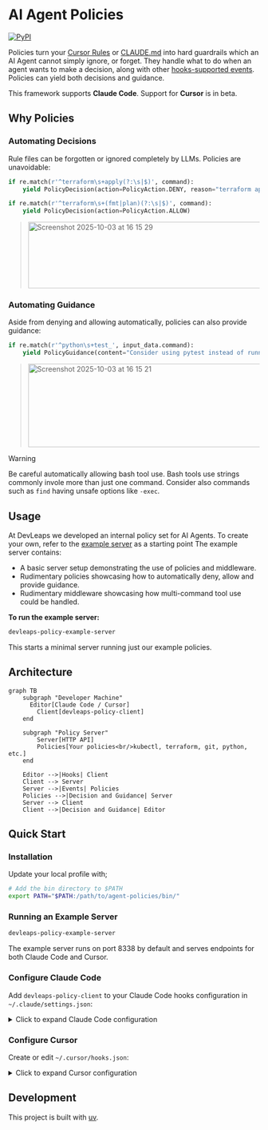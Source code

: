 # AI Agent Policies

[![PyPI](https://img.shields.io/pypi/v/devleaps-agent-policies.svg)](https://pypi.org/project/devleaps-agent-policies/)

Policies turn your [Cursor Rules](https://cursor.com/docs/context/rules) or [CLAUDE.md](https://docs.claude.com/en/docs/claude-code/memory) into hard guardrails which an AI Agent cannot simply ignore, or forget. They handle what to do when an agent wants to make a decision, along with other [hooks-supported events](https://github.com/Devleaps/agent-policies/blob/main/devleaps/policies/server/common/models.py). Policies can yield both decisions and guidance.

This framework supports **Claude Code**. Support for **Cursor** is in beta.

## Why Policies

### Automating Decisions

Rule files can be forgotten or ignored completely by LLMs. Policies are unavoidable:

```python
if re.match(r'^terraform\s+apply(?:\s|$)', command):
    yield PolicyDecision(action=PolicyAction.DENY, reason="terraform apply is not allowed. Use `terraform plan` instead.")

if re.match(r'^terraform\s+(fmt|plan)(?:\s|$)', command):
    yield PolicyDecision(action=PolicyAction.ALLOW)
```

> <img width="648" height="133" alt="Screenshot 2025-10-03 at 16 15 29" src="https://github.com/user-attachments/assets/4659a391-2e96-431f-85e7-7d3973f2d101" />

### Automating Guidance

Aside from denying and allowing automatically, policies can also provide guidance:

```python
if re.match(r'^python\s+test_', input_data.command):
    yield PolicyGuidance(content="Consider using pytest instead of running test files directly")
```


> <img width="652" height="167" alt="Screenshot 2025-10-03 at 16 15 21" src="https://github.com/user-attachments/assets/5ee865d3-edd3-4c18-92d2-b984dd0582da" />

> [!WARNING]  
> Be careful automatically allowing bash tool use. Bash tools use strings commonly invole more than just one command. Consider also commands such as `find` having unsafe options like `-exec`.

## Usage

At DevLeaps we developed an internal policy set for AI Agents. To create your own, refer to the [example server](https://github.com/Devleaps/agent-policies/blob/main/devleaps/policies/example/main.py) as a starting point The example server contains:
- A basic server setup demonstrating the use of policies and middleware.
- Rudimentary policies showcasing how to automatically deny, allow and provide guidance.
- Rudimentary middleware showcasing how multi-command tool use could be handled.

**To run the example server:**
```bash
devleaps-policy-example-server
```

This starts a minimal server running just our example policies.

## Architecture

```mermaid
graph TB
    subgraph "Developer Machine"
      Editor[Claude Code / Cursor]
        Client[devleaps-policy-client]
    end

    subgraph "Policy Server"
        Server[HTTP API]
        Policies[Your policies<br/>kubectl, terraform, git, python, etc.]
    end

    Editor -->|Hooks| Client
    Client --> Server
    Server -->|Events| Policies
    Policies -->|Decision and Guidance| Server
    Server --> Client
    Client -->|Decision and Guidance| Editor
```

## Quick Start

### Installation

Update your local profile with;

```bash
# Add the bin directory to $PATH
export PATH="$PATH:/path/to/agent-policies/bin/"
```

### Running an Example Server

```bash
devleaps-policy-example-server
```

The example server runs on port 8338 by default and serves endpoints for both Claude Code and Cursor.

### Configure Claude Code

Add `devleaps-policy-client` to your Claude Code hooks configuration in `~/.claude/settings.json`:

<details>
<summary>Click to expand Claude Code configuration</summary>

```json
{
  "hooks": {
    "PreToolUse": [
      {
        "hooks": [
          {
            "matcher": "*",
            "type": "command",
            "command": "devleaps-policy-client claude-code"
          }
        ]
      }
    ],
    "PostToolUse": [
      {
        "hooks": [
          {
            "matcher": "*",
            "type": "command",
            "command": "devleaps-policy-client claude-code"
          }
        ]
      }
    ],
    "UserPromptSubmit": [
      {
        "hooks": [
          {
            "matcher": "*",
            "type": "command",
            "command": "devleaps-policy-client claude-code"
          }
        ]
      }
    ],
    "Stop": [
      {
        "hooks": [
          {
            "matcher": "*",
            "type": "command",
            "command": "devleaps-policy-client claude-code"
          }
        ]
      }
    ],
    "SubagentStop": [
      {
        "hooks": [
          {
            "matcher": "*",
            "type": "command",
            "command": "devleaps-policy-client claude-code"
          }
        ]
      }
    ],
    "Notification": [
      {
        "hooks": [
          {
            "matcher": "*",
            "type": "command",
            "command": "devleaps-policy-client claude-code"
          }
        ]
      }
    ],
    "PreCompact": [
      {
        "hooks": [
          {
            "matcher": "*",
            "type": "command",
            "command": "devleaps-policy-client claude-code"
          }
        ]
      }
    ],
    "SessionStart": [
      {
        "hooks": [
          {
            "matcher": "*",
            "type": "command",
            "command": "devleaps-policy-client claude-code"
          }
        ]
      }
    ],
    "SessionEnd": [
      {
        "hooks": [
          {
            "matcher": "*",
            "type": "command",
            "command": "devleaps-policy-client claude-code"
          }
        ]
      }
    ]
  }
}
```

</details>

### Configure Cursor

Create or edit `~/.cursor/hooks.json`:

<details>
<summary>Click to expand Cursor configuration</summary>

```json
{
  "version": 1,
  "hooks": {
    "beforeShellExecution": [
      { "command": "devleaps-policy-client cursor" }
    ],
    "beforeMCPExecution": [
      { "command": "devleaps-policy-client cursor" }
    ],
    "afterFileEdit": [
      { "command": "devleaps-policy-client cursor" }
    ],
    "beforeReadFile": [
      { "command": "devleaps-policy-client cursor" }
    ],
    "beforeSubmitPrompt": [
      { "command": "devleaps-policy-client cursor" }
    ],
    "stop": [
      { "command": "devleaps-policy-client cursor" }
    ]
  }
}
```

The `devleaps-policy-client cursor` command will forward hook events to the policy server running on `localhost:8338`.

</details>

## Development

This project is built with [uv](https://docs.astral.sh/uv/).
